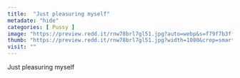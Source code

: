 ```yaml
---
title:  "Just pleasuring myself"
metadate: "hide"
categories: [ Pussy ]
image: "https://preview.redd.it/rnw78brl7gl51.jpg?auto=webp&s=f79f7b3ff5011e1ac3706f25650ce39cac253122"
thumb: "https://preview.redd.it/rnw78brl7gl51.jpg?width=1080&crop=smart&auto=webp&s=e03b0bb8aee0a0f87ff823a020a711340bddb75e"
visit: ""
---
```

Just pleasuring myself
